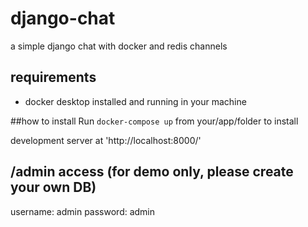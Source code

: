 # django-chat

a simple django chat with docker and redis channels

## requirements
- docker desktop installed and running in your machine 

##how to install
Run `docker-compose up` from your/app/folder to install

development server at 'http://localhost:8000/'

## /admin access (for demo only, please create your own DB)
username: admin
password: admin
